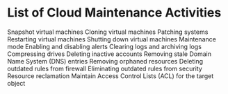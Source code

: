 # List of Cloud Maintenance Activities
Snapshot virtual machines
Cloning virtual machines
Patching systems
Restarting virtual machines
Shutting down virtual machines
Maintenance mode
Enabling and disabling alerts
Clearing logs and archiving logs
Compressing drives
Deleting inactive accounts
Removing stale Domain Name System (DNS) entries
Removing orphaned resources
Deleting outdated rules from firewall
Eliminating outdated rules from security
Resource reclamation
Maintain Access Control Lists (ACL) for the target object

